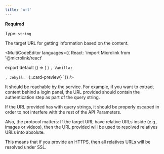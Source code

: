 ```yaml
---
title: 'url'
--- 
```


**Required**

Type: `string`

The target URL for getting information based on the content.

<MultiCodeEditor languages={{
  React: `import Microlink from '@microlink/react' 
  
export default () => (
  <Microlink
    url='https://microlink.io'
  />
)
`, Vanilla: `
<script>
  document.addEventListener('DOMContentLoaded', function (event) {
    microlink('a')
  })
</script>
`, Jekyll: `
[](https://microlink.io){:.card-preview}
`}} 
/>


<Figcaption children='`url` is the only api parameter.' />

<Microlink url='https://microlink.io' media='logo' />

It should be reachable by the service. For example, if you want to extract content behind a login panel, the URL provided should contain the authentication step as part of the query string.

If the URL provided has with query strings, it should be properly escaped in order to not interfere with the rest of the API Parameters.

Also, the protocol matters: If the target URL have relative URLs inside (e.g., images or videos), then the URL provided will be used to resolved relatives URLs into absolute.

This means that if you provide an HTTPS, then all relatives URLs will be resolved under SSL.
